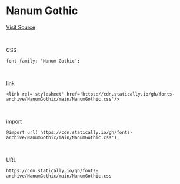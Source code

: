 # Nanum Gothic

[Visit Source](https://hangeul.naver.com/font)

&nbsp;

CSS

```
font-family: 'Nanum Gothic';
```

&nbsp;

link

```
<link rel='stylesheet' href='https://cdn.statically.io/gh/fonts-archive/NanumGothic/main/NanumGothic.css'/>
```

&nbsp;

import

```
@import url('https://cdn.statically.io/gh/fonts-archive/NanumGothic/main/NanumGothic.css');
```

&nbsp;

URL

```
https://cdn.statically.io/gh/fonts-archive/NanumGothic/main/NanumGothic.css
```
